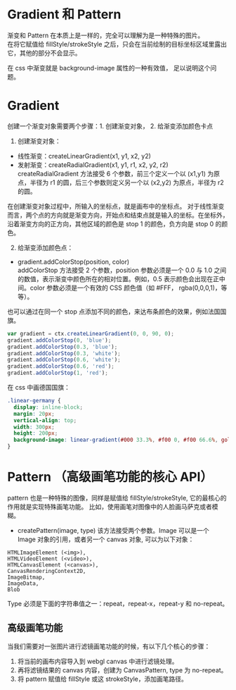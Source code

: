 # Gradient 和 Pattern
渐变和 Pattern 在本质上是一样的，完全可以理解为是一种特殊的图片。  
在将它赋值给 fillStyle/strokeStyle 之后，只会在当前绘制的目标坐标区域里露出它，其他的部分不会显示。  

在 css 中渐变就是 background-image 属性的一种有效值， 足以说明这个问题。   


# Gradient
创建一个渐变对象需要两个步骤：1. 创建渐变对象， 2. 给渐变添加颜色卡点

1. 创建渐变对象：
* 线性渐变：createLinearGradient(x1, y1, x2, y2)   
* 发射渐变：createRadialGradient(x1, y1, r1, x2, y2, r2)  
createRadialGradient 方法接受 6 个参数，前三个定义一个以 (x1,y1) 为原点，半径为 r1 的圆，后三个参数则定义另一个以 (x2,y2) 为原点，半径为 r2 的圆。

在创建渐变对象过程中，所输入的坐标点，就是画布中的坐标点。
对于线性渐变而言，两个点的方向就是渐变方向，开始点和结束点就是输入的坐标。在坐标外，沿着渐变方向的正方向，其他区域的颜色是 stop 1 的颜色，负方向是 stop 0 的颜色。  


2. 给渐变添加颜色点：
* gradient.addColorStop(position, color)    
addColorStop 方法接受 2 个参数，position 参数必须是一个 0.0 与 1.0 之间的数值，表示渐变中颜色所在的相对位置。例如，0.5 表示颜色会出现在正中间。color 参数必须是一个有效的 CSS 颜色值（如 #FFF， rgba(0,0,0,1)，等等）。

也可以通过在同一个 stop 点添加不同的颜色，来达布条颜色的效果，例如法国国旗。
```js
var gradient = ctx.createLinearGradient(0, 0, 90, 0);
gradient.addColorStop(0, 'blue');
gradient.addColorStop(0.3, 'blue');
gradient.addColorStop(0.3, 'white');
gradient.addColorStop(0.6, 'white');
gradient.addColorStop(0.6, 'red');
gradient.addColorStop(1, 'red');
```

在 css 中画德国国旗：
```css
.linear-germany {
  display: inline-block;
  margin: 20px;
  vertical-align: top;
  width: 300px;
  height: 200px;
  background-image: linear-gradient(#000 33.3%, #f00 0, #f00 66.6%, gold 0);
}
```


# Pattern （高级画笔功能的核心 API）
pattern 也是一种特殊的图像，同样是赋值给 fillStyle/strokeStyle, 它的最核心的作用就是实现特殊画笔功能。 
比如，使用画笔对图像中的人脸画马萨克或者模糊。

* createPattern(image, type)
该方法接受两个参数。Image 可以是一个 Image 对象的引用，或者另一个 canvas 对象, 可以为以下对象： 
```
HTMLImageElement (<img>),
HTMLVideoElement (<video>),
HTMLCanvasElement (<canvas>),
CanvasRenderingContext2D,
ImageBitmap,
ImageData,
Blob
```

Type 必须是下面的字符串值之一：repeat，repeat-x，repeat-y 和 no-repeat。  



## 高级画笔功能

当我们需要对一张图片进行滤镜画笔功能的时候，有以下几个核心的步骤：
1. 将当前的画布内容导入到 webgl canvas 中进行滤镜处理。
2. 再将滤镜结果的 canvas 内容，创建为 CanvasPattern, type 为 no-repeat。 
3. 将 pattern 赋值给 fillStyle 或这 strokeStyle，添加画笔路径。  




